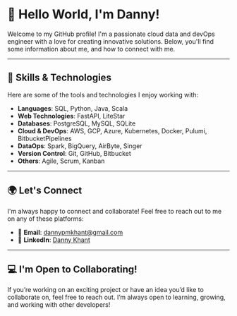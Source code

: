 # 👋 Hello World, I'm Danny!

Welcome to my GitHub profile! I'm a passionate cloud data and devOps engineer with a love for creating innovative solutions. Below, you'll find some information about me, and how to connect with me.

---

## 🔧 Skills & Technologies

Here are some of the tools and technologies I enjoy working with:

- **Languages**: SQL, Python, Java, Scala
- **Web Technologies**: FastAPI, LiteStar
- **Databases**: PostgreSQL, MySQL, SQLite
- **Cloud & DevOps**: AWS, GCP, Azure, Kubernetes, Docker, Pulumi, BitbucketPipelines
- **DataOps**: Spark, BigQuery, AirByte, Singer
- **Version Control**: Git, GitHub, Bitbucket
- **Others**: Agile, Scrum, Kanban

---

## 🌍 Let's Connect

I'm always happy to connect and collaborate! Feel free to reach out to me on any of these platforms:

- 📧 **Email**: [dannypmkhant@gmail.com](mailto:dannypmkhant@gmail.com)
- 💼 **LinkedIn**: [Danny Khant](https://www.linkedin.com/in/dannykhant/)

---

## 💻 I'm Open to Collaborating!

If you’re working on an exciting project or have an idea you’d like to collaborate on, feel free to reach out. I’m always open to learning, growing, and working with other developers!


